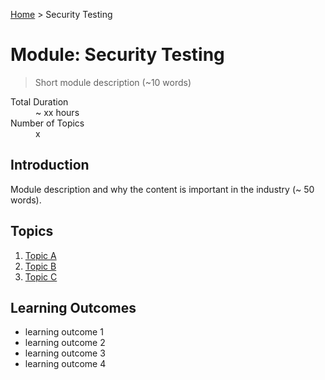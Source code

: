 [Home](../README.md) > Security Testing

# Module: Security Testing

> Short module description (~10 words)

<dl>
<dt>Total Duration</dt>
<dd>~ xx hours</dd>
<dt>Number of Topics</dt>
<dd>x</dd>
</dl>

## Introduction

Module description and why the content is important in the industry (~ 50 words).

## Topics

1. [Topic A](./01-topic-a.md)
2. [Topic B](./01-topic-a.md)
3. [Topic C](./01-topic-a.md)

## Learning Outcomes

- learning outcome 1
- learning outcome 2
- learning outcome 3
- learning outcome 4
